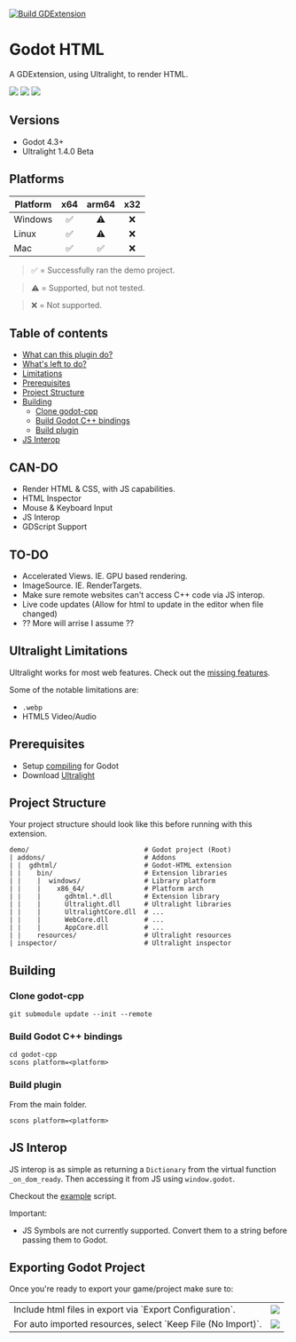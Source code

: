 [![Build GDExtension](https://github.com/Decapitated/Godot-HTML/actions/workflows/builds.yml/badge.svg)](https://github.com/Decapitated/Godot-HTML/actions/workflows/builds.yml)

# Godot HTML
A GDExtension, using Ultralight, to render HTML.

<img src="docs/images/WebView.png">
<img src="docs/images/EditorView.png">
<img src="docs/images/InspectorView.png">

## Versions
- Godot 4.3+
- Ultralight 1.4.0 Beta

## Platforms
| Platform | x64 | arm64 | x32 |
| - | :-: | :-: | :-: |
| Windows | :white_check_mark: |  :warning: | :x: |
| Linux | :white_check_mark: |  :warning: | :x: |
| Mac | :white_check_mark: | :white_check_mark: | :x: |

> :white_check_mark: = Successfully ran the demo project.

> :warning: = Supported, but not tested.

> :x: = Not supported.

## Table of contents
- [What can this plugin do?](#can-do)
- [What's left to do?](#to-do)
- [Limitations](#ultralight-limitations)
- [Prerequisites](#prerequisites)
- [Project Structure](#project-structure)
- [Building](#building)
  - [Clone godot-cpp](#clone-godot-cpp)
  - [Build Godot C++ bindings](#build-godot-cpp-bindings)
  - [Build plugin](#build-plugin)
- [JS Interop](#js-interop)

## CAN-DO
- Render HTML & CSS, with JS capabilities.
- HTML Inspector
- Mouse & Keyboard Input
- JS Interop
- GDScript Support

## TO-DO
- Accelerated Views. IE. GPU based rendering.
- ImageSource. IE. RenderTargets.
- Make sure remote websites can't access C++ code via JS interop.
- Live code updates (Allow for html to update in the editor when file changed)
- ?? More will arrise I assume ??

## Ultralight Limitations
Ultralight works for most web features. Check out the [missing features](https://github.com/ultralight-ux/Ultralight/issues/178).

Some of the notable limitations are:
- `.webp`
- HTML5 Video/Audio

## Prerequisites
- Setup [compiling](https://docs.godotengine.org/en/stable/contributing/development/compiling/compiling_for_windows.html) for Godot
- Download [Ultralight](https://ultralig.ht/download/)

## Project Structure
Your project structure should look like this before running with this extension.
```
demo/                             # Godot project (Root)
| addons/                         # Addons
| |  gdhtml/                      # Godot-HTML extension
| |    bin/                       # Extension libraries
| |    |  windows/                # Library platform
| |    |    x86_64/               # Platform arch
| |    |      gdhtml.*.dll        # Extension library
| |    |      Ultralight.dll      # Ultralight libraries
| |    |      UltralightCore.dll  # ...
| |    |      WebCore.dll         # ...
| |    |      AppCore.dll         # ...
| |    resources/                 # Ultralight resources
| inspector/                      # Ultralight inspector
```

## Building

### Clone godot-cpp
```
git submodule update --init --remote
```

### Build Godot C++ bindings
```
cd godot-cpp
scons platform=<platform>
```

### Build plugin

From the main folder.
```
scons platform=<platform>
```

## JS Interop
JS interop is as simple as returning a `Dictionary` from the virtual function `_on_dom_ready`. Then accessing it from JS using `window.godot`.

Checkout the [example](demo/app_example.gd) script.

Important:
- JS Symbols are not currently supported. Convert them to a string before passing them to Godot.

## Exporting Godot Project
Once you're ready to export your game/project make sure to:
<table>
  <tr>
    <td>Include html files in export via `Export Configuration`.</td>
    <td><img src="docs/images/ExportConfiguration.png"></td>
  </tr>
  <tr>
    <td>For auto imported resources, select `Keep File (No Import)`.</td>
    <td><img src="docs/images/NoResourceImport.png"></td>
  </tr>
<table>
